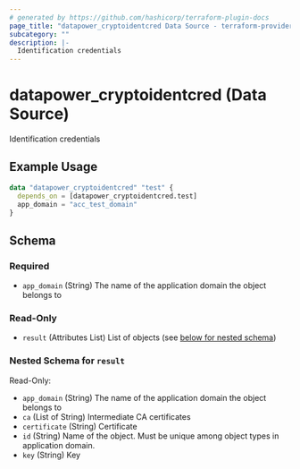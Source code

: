 ```yaml
---
# generated by https://github.com/hashicorp/terraform-plugin-docs
page_title: "datapower_cryptoidentcred Data Source - terraform-provider-datapower"
subcategory: ""
description: |-
  Identification credentials
---
```


# datapower_cryptoidentcred (Data Source)

Identification credentials

## Example Usage

```terraform
data "datapower_cryptoidentcred" "test" {
  depends_on = [datapower_cryptoidentcred.test]
  app_domain = "acc_test_domain"
}
```

<!-- schema generated by tfplugindocs -->
## Schema

### Required

- `app_domain` (String) The name of the application domain the object belongs to

### Read-Only

- `result` (Attributes List) List of objects (see [below for nested schema](#nestedatt--result))

<a id="nestedatt--result"></a>
### Nested Schema for `result`

Read-Only:

- `app_domain` (String) The name of the application domain the object belongs to
- `ca` (List of String) Intermediate CA certificates
- `certificate` (String) Certificate
- `id` (String) Name of the object. Must be unique among object types in application domain.
- `key` (String) Key
